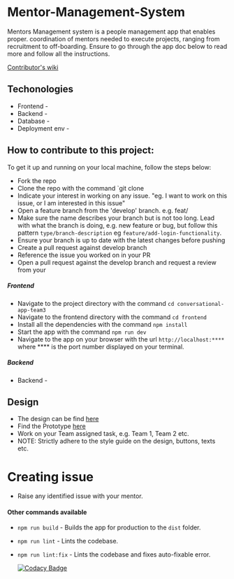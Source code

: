 # Mentor-Management-System

Mentors Management system is a people management app that enables proper.
coordination of mentors needed to execute projects, ranging from recruitment to off-boarding. Ensure to go through the app doc below to read more and follow all the instructions.

[Contributor's wiki](https://github.com/ALCOpenSource/Mentor-Management-System-Team-6/wiki)

## Techonologies

*   Frontend -
*   Backend -
*   Database -
*   Deployment env -

## How to contribute to this project:

To get it up and running on your local machine, follow the steps below:

*   Fork the repo
*   Clone the repo with the command `git clone
*   Indicate your interest in working on any issue. "eg. I want to work on this issue, or I am interested in this issue"
*   Open a feature branch from the 'develop' branch. e.g. feat/
*   Make sure the name describes your branch but is not too long. Lead with what the branch is doing, e.g. new feature or bug, but follow this pattern `type/branch-description` eg `feature/add-login-functionality`.
*   Ensure your branch is up to date with the latest changes before pushing
*   Create a pull request against develop branch
*   Reference the issue you worked on in your PR
*   Open a pull request against the develop branch and request a review from your

##### Frontend

*   Navigate to the project directory with the command `cd conversational-app-team3`
*   Navigate to the frontend directory with the command `cd frontend`
*   Install all the dependencies with the command `npm install`
*   Start the app with the command `npm run dev`
*   Navigate to the app on your browser with the url `http://localhost:****` where \*\*\*\* is the port number displayed on your terminal.

##### Backend

*   Backend -

## Design

*   The design can be find [here](https://www.figma.com/file/JNZKj3lachPypSOMBOhC1e/MMS-ALC-0pen-Source-Project?node-id=30-29\&t=rOSBdPC1RwtuvnoG-0)
*   Find the Prototype [here](https://www.figma.com/proto/Uyj0o0nX8f5QdXfGzO3ZCZ/MMS-Project-Official?page-id=121%3A20&node-id=2919-69751&starting-point-node-id=2527%3A72409&show-proto-sidebar=1
)
*   Work on your Team assigned task, e.g. Team 1, Team 2 etc.
*   NOTE: Strictly adhere to the style guide on the design, buttons, texts etc.

# Creating issue

*   Raise any identified issue with your mentor.

#### Other commands available

*   `npm run build` - Builds the app for production to the `dist` folder.
*   `npm run lint` - Lints the codebase.
*   `npm run lint:fix` - Lints the codebase and fixes auto-fixable error.

    [![Codacy Badge](https://app.codacy.com/project/badge/Grade/098d739ea9504dadabbcc4898eaff86e)](https://app.codacy.com/gh/ALCOpenSource/Mentor-Management-System-Team-1/dashboard?utm_source=gh\&utm_medium=referral\&utm_content=\&utm_campaign=Badge_grade)
